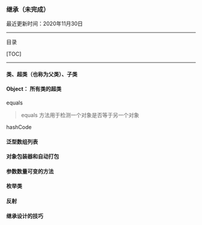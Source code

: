 ### 继承（未完成）

最近更新时间：2020年11月30日



---

目录

[TOC]



---



#### 类、超类（也称为父类）、子类







#### Object： 所有类的超类



equals

> equals 方法用于检测一个对象是否等于另一个对象



hashCode









#### 泛型数组列表



#### 对象包装器和自动打包



#### 参数数量可变的方法



#### 枚举类



#### 反射



#### 继承设计的技巧
